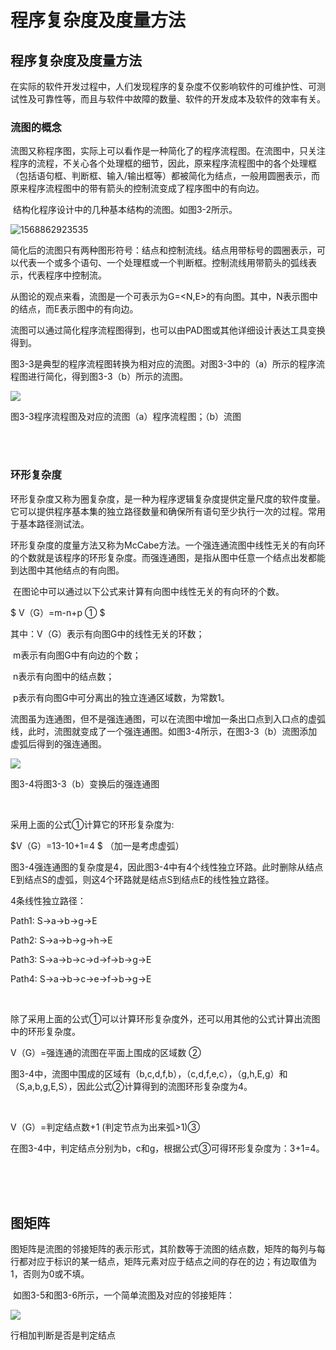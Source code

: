 # 程序复杂度及度量方法

## 程序复杂度及度量方法

​	在实际的软件开发过程中，人们发现程序的复杂度不仅影响软件的可维护性、可测试性及可靠性等，而且与软件中故障的数量、软件的开发成本及软件的效率有关。

### 流图的概念

​	流图又称程序图，实际上可以看作是一种简化了的程序流程图。在流图中，只关注程序的流程，不关心各个处理框的细节，因此，原来程序流程图中的各个处理框（包括语句框、判断框、输入/输出框等）都被简化为结点，一般用圆圈表示，而原来程序流程图中的带有箭头的控制流变成了程序图中的有向边。

​	结构化程序设计中的几种基本结构的流图。如图3-2所示。

![1568862923535](https://img2018.cnblogs.com/blog/1427277/201909/1427277-20190919111631442-1865697119.png)

​	简化后的流图只有两种图形符号：结点和控制流线。结点用带标号的圆圈表示，可以代表一个或多个语句、一个处理框或一个判断框。控制流线用带箭头的弧线表示，代表程序中控制流。

​	从图论的观点来看，流图是一个可表示为G=<N,E>的有向图。其中，N表示图中的结点，而E表示图中的有向边。

​	流图可以通过简化程序流程图得到，也可以由PAD图或其他详细设计表达工具变换得到。



图3-3是典型的程序流程图转换为相对应的流图。对图3-3中的（a）所示的程序流程图进行简化，得到图3-3（b）所示的流图。

![](https://img2018.cnblogs.com/blog/1427277/201909/1427277-20190919111824079-1083118280.png)

图3-3程序流程图及对应的流图（a）程序流程图；（b）流图

<br/><br/>

### 环形复杂度

​	环形复杂度又称为圈复杂度，是一种为程序逻辑复杂度提供定量尺度的软件度量。它可以提供程序基本集的独立路径数量和确保所有语句至少执行一次的过程。常用于基本路径测试法。

​	环形复杂度的度量方法又称为McCabe方法。一个强连通流图中线性无关的有向环的个数就是该程序的环形复杂度。而强连通图，是指从图中任意一个结点出发都能到达图中其他结点的有向图。

​	在图论中可以通过以下公式来计算有向图中线性无关的有向环的个数。

$	V（G）=m-n+p	①	$	

其中：V（G）表示有向图G中的线性无关的环数；

​	m表示有向图G中有向边的个数；

​	n表示有向图中的结点数；

​	p表示有向图G中可分离出的独立连通区域数，为常数1。



​	流图虽为连通图，但不是强连通图，可以在流图中增加一条出口点到入口点的虚弧线，此时，流图就变成了一个强连通图。如图3-4所示，在图3-3（b）流图添加虚弧后得到的强连通图。

![](https://raw.githubusercontent.com/ZanderZhao/images/master/img2019/20191229192802.png)

图3-4将图3-3（b）变换后的强连通图

<br/>

采用上面的公式①计算它的环形复杂度为:

$V（G）=13-10+1=4  $	      （加一是考虑虚弧）       		

图3-4强连通图的复杂度是4，因此图3-4中有4个线性独立环路。此时删除从结点E到结点S的虚弧，则这4个环路就是结点S到结点E的线性独立路径。

4条线性独立路径：	

Path1:  S→a→b→g→E	

Path2:  S→a→b→g→h→E	

Path3:  S→a→b→c→d→f→b→g→E	

Path4:  S→a→b→c→e→f→b→g→E

<br/>

除了采用上面的公式①可以计算环形复杂度外，还可以用其他的公式计算出流图中的环形复杂度。

V（G）=强连通的流图在平面上围成的区域数​		②

图3-4中，流图中围成的区域有（b,c,d,f,b），（c,d,f,e,c），（g,h,E,g）和（S,a,b,g,E,S），因此公式②计算得到的流图环形复杂度为4。

<br/>

V（G）=判定结点数+1​		(判定节点为出来弧>1)③

在图3-4中，判定结点分别为b，c和g，根据公式③可得环形复杂度为：3+1=4。

<br/><br/><br/>



## 图矩阵

​	图矩阵是流图的邻接矩阵的表示形式，其阶数等于流图的结点数，矩阵的每列与每行都对应于标识的某一结点，矩阵元素对应于结点之间的存在的边；有边取值为1，否则为0或不填。

​	如图3-5和图3-6所示，一个简单流图及对应的邻接矩阵：

![](https://img2018.cnblogs.com/blog/1427277/201909/1427277-20190919113201930-1965209706.png)

行相加判断是否是判定结点

<br/>

# 